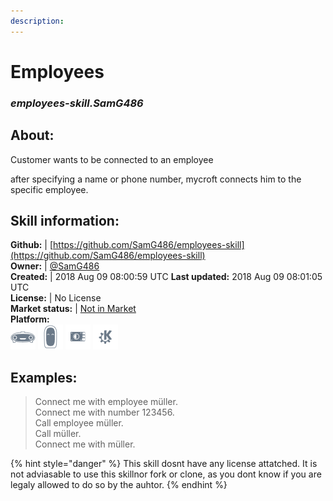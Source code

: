 ```yaml
---  
description:   
---  
```

# Employees  
### _employees-skill.SamG486_  
## About:  
Customer wants to be connected to an employee

after specifying a name or phone number, mycroft connects him to the specific employee.

## Skill information:  
**Github:** | [https://github.com/SamG486/employees-skill](https://github.com/SamG486/employees-skill)  
**Owner:** | [@SamG486](https://github.com/SamG486)  
**Created:** | 2018 Aug 09 08:00:59 UTC  **Last updated:** 2018 Aug 09 08:01:05 UTC  
**License:** | No License  
**Market status:** | [Not in Market](https://market.mycroft.ai/skill/)  
**Platform:**  
 ![](../.gitbook/assets/mark-1-icon.png)  ![](../.gitbook/assets/mark-2-icon.png)  ![](../.gitbook/assets/picroft-icon.png)  ![](../.gitbook/assets/kde.png)   
## Examples:  
> Connect me with employee müller.  
> Connect me with number 123456.  
> Call employee müller.  
> Call müller.  
> Connect me with müller.  
  
{% hint style="danger" %}
This skill dosnt have any license attatched. It is not adviasable to use this skillnor fork or clone, as you dont know if you are legaly allowed to do so by the auhtor.
{% endhint %}
